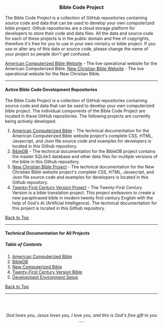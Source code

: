 <a id="top"></a>
<h3 align="center">Bible Code Project</h3>

The Bible Code Project is a collection of GitHub repositories containing source code and data that can be used to develop your own computerized bible project. Github repositories are a cloud storage platform for developers to store their code and data files. All the data and source code for each of these projects is in the public domain and free of copyrights, therefore it's free for you to use in your own ministry or bible project. If you use or alter any of this data or source code, please change the name of your project so people don't get confused.

[American Computerized Bible Website](https://acbible.com) - The live operational website for the American Computerized Bible.
[New Christian Bible Website](https://acb-bible.github.io/NCB/) - The live operational website for the New Christian Bible.

---

#### Active Bible Code Development Repositories

The Bible Code Project is a collection of GitHub repositories containing source code and data that can be used to develop your own computerized bible project. The individual components of the Bible Code Project are located in these GitHub repositories. The following projects are currently being actively developed.

1. [American Computerized Bible](https://github.com/ACB-Bible/Bible-Code/blob/main/ACB/ACB.md/) - The technical documentation for the American Computerized Bible website project's complete CSS, HTML, Javascript, and Json file source code and examples for developers is located in this Github repository.
2. [BibleDB](https://github.com/ACB-Bible/BibleDB/) - The technical documentation for the BibleDB project contains the master SQLite3 database and other data files for multiple versions of the bible in this Github repository.
3. [New Christian Bible Project](https://github.com/ACB-Bible/NCB/) - The technical documentation for the New Christian Bible website project's complete CSS, HTML, Javascript, and Json file source code and examples for developers is located in this Github repository.
4. [Twenty-First Century Version Project](https://github.com/ACB-Bible/TWF/) - The Twenty-First Century Version is a bible translation project. This project endeavors to create a new paraphrased bible in modern twenty first century English with the help of God's AI (Artificial Intelligence). The technical documentation for this project is located in this Github repository.

[Back to Top](#top)

---

#### Technical Documentation for All Projects

##### Table of Contents

1. [American Computerized Bible](/ACB/ACB.md)
2. [BibleDB](/BDB/BDB.md)
3. [New Computerized Bible](/NCB/NCB.md)
4. [Twenty-First Century Version Bible](/TWF/TWF.md)
5. [Development Environment Setup](/DEV/DEV.md)

[Back to Top](#top)


---

<br><br>
<p align="center">
    <p align="center">
    <em>God loves you, Jesus loves you, I love you, and this is God's free gift to you .....</em>
</p>    
</p>